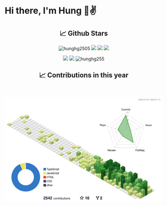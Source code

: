 
# Hi there, I'm Hung 👋✌

<h2 align='center'> 📈 Github Stars </h2>
<p align="center"> <img src="https://komarev.com/ghpvc/?username=hunghg2505&style=flat" alt="hunghg2505" />
  <img src="https://shields.io/github/stars/hunghg2505">
  <img src="https://img.shields.io/github/followers/hunghg2505">
  <img src="https://img.shields.io/static/v1?label=%F0%9F%8C%9F&message=Love%20coding&style=style=flat&color=c80000">
</p>

<div align="center">
 <img src="https://github-readme-stats.vercel.app/api?username=hunghg2505&show_icons=true&border_radius=15&count_private=true"/>
  <img src="https://github-readme-stats.vercel.app/api/top-langs/?username=hunghg2505&border_radius=15&layout=compact&langs_count=6&count_private=true"/>
  <img 
       src="https://github-readme-streak-stats.herokuapp.com/?user=hunghg2505&count_private=true" 
       alt="hunghg255" 
  />
  <h2 align='center'> 📈 Contributions in this year </h2>
  <img src="https://ghchart.rshah.org/F90716/hunghg2505" alt="">
  
  ![](./profile-3d-contrib/profile-green-animate.svg)
</div>
